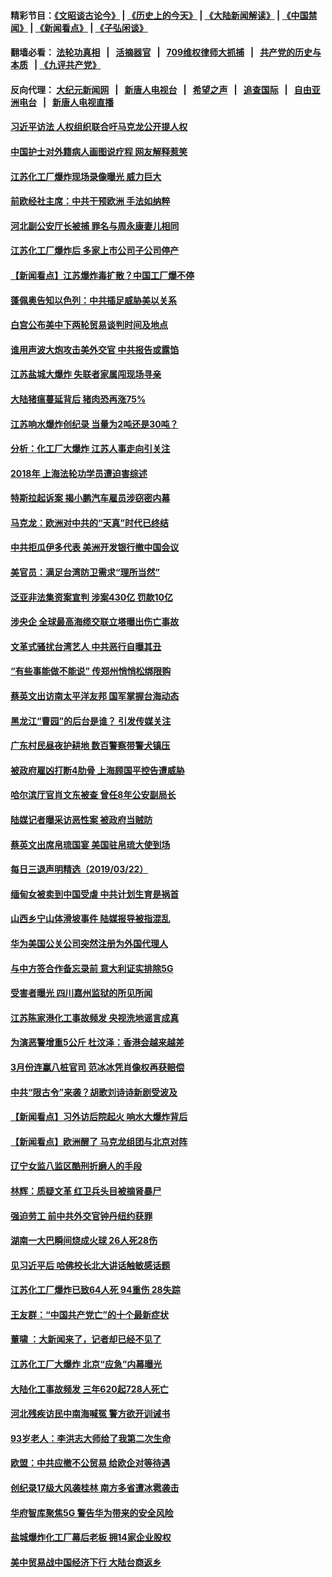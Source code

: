 #### 精彩节目：[《文昭谈古论今》](http://134.209.198.168/wenzhao) | [《历史上的今天》](http://134.209.198.168/today-in-history) | [《大陆新闻解读》](http://134.209.198.168/ntdtv-comedy) | [《中国禁闻》](http://134.209.198.168/ntdtv-news) | [《新闻看点》](http://134.209.198.168/news-insight) | [《子弘闲谈》](http://134.209.198.168/zihongxiantan/) 

  #### 翻墙必看： [法轮功真相](http://134.209.198.168:10000/videos/truth.html) &nbsp;&nbsp;|&nbsp;&nbsp; [活摘器官](http://134.209.198.168:10000/videos/res/Organs/) &nbsp;&nbsp;|&nbsp;&nbsp; [709维权律师大抓捕](http://134.209.198.168:10000/videos/709/) &nbsp;&nbsp;|&nbsp;&nbsp; [共产党的历史与本质](http://134.209.198.168:10000/videos/ccp.html) &nbsp;&nbsp;| [《九评共产党》](http://134.209.198.168:10000/videos/jiuping/) 

#### 反向代理： [大纪元新闻网](http://134.209.198.168:10080/) &nbsp;&nbsp;|&nbsp;&nbsp; [新唐人电视台](http://134.209.198.168:8000/) &nbsp;&nbsp;|&nbsp;&nbsp; [希望之声](http://134.209.198.168:8200/) &nbsp;&nbsp;|&nbsp;&nbsp; [追查国际](http://134.209.198.168:10010/) &nbsp;&nbsp;|&nbsp;&nbsp; [自由亚洲电台](http://134.209.198.168:9800/) &nbsp;&nbsp;|&nbsp;&nbsp; [新唐人电视直播](http://134.209.198.168/) 

#### [习近平访法 人权组织联合吁马克龙公开提人权](../pages/nsc413/n11135288.md?t=03240036) 

#### [中国护士对外籍病人画图说疗程 网友解释惹笑](../pages/nsc413/n11135285.md?t=03240036) 

#### [江苏化工厂爆炸现场录像曝光 威力巨大](../pages/nsc413/n11135316.md?t=03240036) 

#### [前欧经社主席：中共干预欧洲 手法如纳粹](../pages/nsc413/n11134687.md?t=03240036) 

#### [河北副公安厅长被捕 罪名与周永康妻儿相同](../pages/nsc413/n11135265.md?t=03240036) 

#### [江苏化工厂爆炸后 多家上市公司子公司停产](../pages/nsc413/n11135099.md?t=03240036) 

#### [【新闻看点】江苏爆炸毒扩散？中国工厂爆不停](../pages/nsc413/n11135018.md?t=03240036) 

#### [蓬佩奥告知以色列：中共插足威胁美以关系](../pages/nsc413/n11135134.md?t=03240036) 

#### [白宫公布美中下两轮贸易谈判时间及地点](../pages/nsc413/n11135142.md?t=03240036) 

#### [谁用声波大炮攻击美外交官 中共报告或露馅](../pages/nsc413/n11135118.md?t=03240036) 

#### [江苏盐城大爆炸 失联者家属闯现场寻亲](../pages/nsc413/n11135033.md?t=03240036) 

#### [大陆猪瘟蔓延背后 猪肉恐再涨75%](../pages/nsc413/n11134820.md?t=03240036) 

#### [江苏响水爆炸创纪录  当量为2吨还是30吨？](../pages/nsc413/n11134849.md?t=03240036) 

#### [分析：化工厂大爆炸 江苏人事走向引关注](../pages/nsc413/n11134150.md?t=03240036) 

#### [2018年 上海法轮功学员遭迫害综述](../pages/nsc413/n11132622.md?t=03240036) 

#### [特斯拉起诉案 揭小鹏汽车雇员涉窃密内幕](../pages/nsc413/n11134873.md?t=03240036) 

#### [马克龙：欧洲对中共的“天真”时代已终结](../pages/nsc413/n11134858.md?t=03240036) 

#### [中共拒瓜伊多代表 美洲开发银行撤中国会议](../pages/nsc413/n11134822.md?t=03240036) 

#### [美官员：满足台湾防卫需求“理所当然”](../pages/nsc413/n11134792.md?t=03240036) 


#### [泛亚非法集资案宣判 涉案430亿 罚款10亿](../pages/nsc413/n11134640.md?t=03240036) 

#### [涉央企 全球最高海缆交联立塔曝出伤亡事故](../pages/nsc413/n11134706.md?t=03240036) 

#### [文革式骚扰台湾艺人 中共恶行自曝其丑](../pages/nsc413/n11133631.md?t=03240036) 

#### [“有些事能做不能说” 传郑州悄悄松绑限购](../pages/nsc413/n11133876.md?t=03240036) 

#### [蔡英文出访南太平洋友邦 国军掌握台海动态](../pages/nsc413/n11134537.md?t=03240036) 

#### [黑龙江“曹园”的后台是谁？ 引发传媒关注](../pages/nsc413/n11134507.md?t=03240036) 

#### [广东村民昼夜护耕地 数百警察带警犬镇压](../pages/nsc413/n11132787.md?t=03240036) 

#### [被政府雇凶打断4肋骨 上海顾国平控告遭威胁](../pages/nsc413/n11134182.md?t=03240036) 

#### [哈尔滨厅官肖文东被查 曾任8年公安副局长](../pages/nsc413/n11133288.md?t=03240036) 

#### [陆媒记者曝采访恶性案 被政府当贼防](../pages/nsc413/n11134060.md?t=03240036) 

#### [蔡英文出席帛琉国宴 美国驻帛琉大使到场](../pages/nsc413/n11133988.md?t=03240036) 

#### [每日三退声明精选（2019/03/22）](../pages/nsc413/n11134056.md?t=03240036) 

#### [缅甸女被卖到中国受虐 中共计划生育是祸首](../pages/nsc413/n11133069.md?t=03240036) 

#### [山西乡宁山体滑坡事件 陆媒报导被指混乱](../pages/nsc413/n11133165.md?t=03240036) 

#### [华为美国公关公司突然注册为外国代理人](../pages/nsc413/n11133562.md?t=03240036) 

#### [与中方签合作备忘录前 意大利证实排除5G](../pages/nsc413/n11133704.md?t=03240036) 

#### [受害者曝光 四川嘉州监狱的所见所闻](../pages/nsc413/n11129552.md?t=03240036) 

#### [江苏陈家港化工事故频发 央视洗地谣言成真](../pages/nsc413/n11133386.md?t=03240036) 

#### [为演恶警增重5公斤 杜汶泽：香港会越来越差](../pages/nsc413/n11133406.md?t=03240036) 

#### [3月份连赢八桩官司 范冰冰凭肖像权再获赔偿](../pages/nsc413/n11132803.md?t=03240036) 

#### [中共“限古令”来袭？胡歌刘诗诗新剧受波及](../pages/nsc413/n11133068.md?t=03240036) 

#### [【新闻看点】习外访后院起火 响水大爆炸背后](../pages/nsc413/n11133074.md?t=03240036) 

#### [【新闻看点】欧洲醒了 马克龙组团与北京对阵](../pages/nsc413/n11132722.md?t=03240036) 

#### [辽宁女监八监区酷刑折磨人的手段](../pages/nsc413/n11127181.md?t=03240036) 

#### [林辉：质疑文革 红卫兵头目被摘肾暴尸](../pages/nsc413/n11133337.md?t=03240036) 

#### [强迫劳工 前中共外交官钟丹纽约获罪](../pages/nsc413/n11133536.md?t=03240036) 

#### [湖南一大巴瞬间烧成火球 26人死28伤](../pages/nsc413/n11133496.md?t=03240036) 

#### [见习近平后 哈佛校长北大讲话触敏感话题](../pages/nsc413/n11133432.md?t=03240036) 

#### [江苏化工厂爆炸已致64人死 94重伤 28失踪](../pages/nsc413/n11133338.md?t=03240036) 

#### [王友群：“中国共产党亡”的十个最新症状](../pages/nsc413/n11133089.md?t=03240036) 

#### [董啸 ：大新闻来了，记者却已经不见了](../pages/nsc413/n11133365.md?t=03240036) 

#### [江苏化工厂大爆炸 北京“应急”内幕曝光](../pages/nsc413/n11132683.md?t=03240036) 

#### [大陆化工事故频发 三年620起728人死亡](../pages/nsc413/n11133053.md?t=03240036) 

#### [河北残疾访民中南海喊冤 警方欲开训诫书](../pages/nsc413/n11133049.md?t=03240036) 

#### [93岁老人：李洪志大师给了我第二次生命](../pages/nsc413/n11132948.md?t=03240036) 

#### [欧盟：中共应撤不公贸易 给欧企对等待遇](../pages/nsc413/n11133082.md?t=03240036) 

#### [创纪录17级大风袭桂林 南方多省遭冰雹袭击](../pages/nsc413/n11132987.md?t=03240036) 

#### [华府智库聚焦5G 警告华为带来的安全风险](../pages/nsc413/n11133013.md?t=03240036) 

#### [盐城爆炸化工厂幕后老板 拥14家企业股权](../pages/nsc413/n11132731.md?t=03240036) 

#### [美中贸易战中国经济下行 大陆台商返乡](../pages/nsc413/n11132887.md?t=03240036) 

